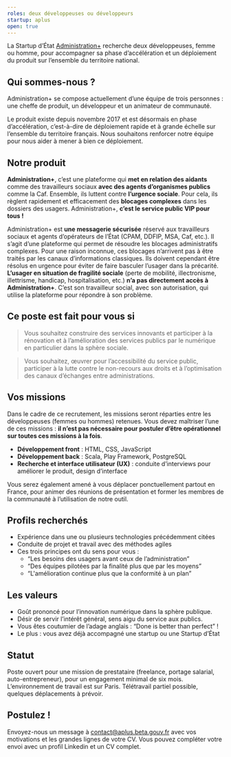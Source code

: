 ```yaml
---
roles: deux développeuses ou développeurs
startup: aplus
open: true
---
```


La Startup d’État [Administration+](/startups/aplus) recherche deux développeuses, femme ou homme, pour accompagner sa phase d’accélération et un déploiement du produit sur l’ensemble du territoire national.

<!--more-->

## Qui sommes-nous ?
Administration+ se compose actuellement d’une équipe de trois personnes : une cheffe de produit, un développeur et un animateur de communauté.

Le produit existe depuis novembre 2017 et est désormais en phase d’accélération, c’est-à-dire de déploiement rapide et à grande échelle sur l’ensemble du territoire français. Nous souhaitons renforcer notre équipe pour nous aider à mener à bien ce déploiement.

## Notre produit
**Administration+**, c’est une plateforme qui **met en relation des aidants** comme des travailleurs sociaux **avec des agents d’organismes publics** comme la Caf. Ensemble, ils luttent contre **l’urgence sociale**. Pour cela, ils règlent rapidement et efficacement des **blocages complexes** dans les dossiers des usagers. Administration+, **c’est le service public VIP pour tous !**

Administration+ est **une messagerie sécurisée** réservé aux travailleurs sociaux et agents d’opérateurs de l’État (CPAM, DDFIP, MSA, Caf, etc.). Il s’agit d’une plateforme qui permet de résoudre les blocages administratifs complexes. Pour une raison inconnue, ces blocages n’arrivent pas à être traités par les canaux d’informations classiques. Ils doivent cependant être résolus en urgence pour éviter de faire basculer l’usager dans la précarité. **L’usager en situation de fragilité sociale** (perte de mobilité, illectronisme, illettrisme, handicap, hospitalisation, etc.) **n’a pas directement accès à Administration+**. C’est son travailleur social, avec son autorisation, qui utilise la plateforme pour répondre à son problème.

## Ce poste est fait pour vous si
> Vous souhaitez construire des services innovants et participer à la rénovation et à l’amélioration des services publics par le numérique en particulier dans la sphère sociale.

> Vous souhaitez, œuvrer pour l’accessibilité du service public, participer à la lutte contre le non-recours aux droits et à l’optimisation des canaux d’échanges entre administrations.

## Vos missions
Dans le cadre de ce recrutement, les missions seront réparties entre les développeuses (femmes ou hommes) retenues. Vous devez maîtriser l’une de ces missions : **il n’est pas nécessaire pour postuler d’être opérationnel sur toutes ces missions à la fois**.

- **Développement front** : HTML, CSS, JavaScript
- **Développement back** : Scala, Play Framework, PostgreSQL
- **Recherche et interface utilisateur (UX)** : conduite d’interviews pour améliorer le produit, design d’interface

Vous serez également amené à vous déplacer ponctuellement partout en France, pour animer des réunions de présentation et former les membres de la communauté à l’utilisation de notre outil.

## Profils recherchés
- Expérience dans une ou plusieurs technologies précédemment citées
- Conduite de projet et travail avec des méthodes agiles
- Ces trois principes ont du sens pour vous :
  - “Les besoins des usagers avant ceux de l’administration”
  - “Des équipes pilotées par la finalité plus que par les moyens”
  - “L'amélioration continue plus que la conformité à un plan”

## Les valeurs
- Goût prononcé pour l’innovation numérique dans la sphère publique.
- Désir de servir l’intérêt général, sens aigu du service aux publics.
- Vous êtes coutumier de l’adage anglais : “Done is better than perfect” !
- Le plus : vous avez déjà accompagné une startup ou une Startup d’État

## Statut
Poste ouvert pour une mission de prestataire (freelance, portage salarial, auto-entrepreneur), pour un engagement minimal de six mois. L’environnement de travail est sur Paris. Télétravail partiel possible, quelques déplacements à prévoir.

## Postulez !
Envoyez-nous un message à [contact@aplus.beta.gouv.fr](mailto:contact@aplus.beta.gouv.fr) avec vos motivations et les grandes lignes de votre CV. Vous pouvez compléter votre envoi avec un profil Linkedin et un CV complet.
